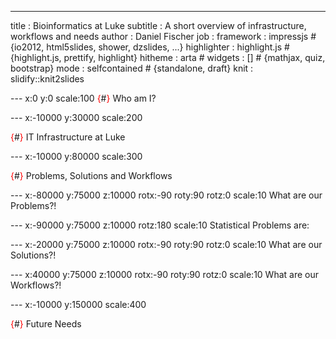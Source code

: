 ---
title       : Bioinformatics at Luke
subtitle    : A short overview of infrastructure, workflows and needs
author      : Daniel Fischer
job         : 
framework   : impressjs        # {io2012, html5slides, shower, dzslides, ...}
highlighter : highlight.js  # {highlight.js, prettify, highlight}
hitheme     : arta      # 
widgets     : []            # {mathjax, quiz, bootstrap}
mode        : selfcontained # {standalone, draft}
knit        : slidify::knit2slides

--- x:0 y:0 scale:100
<font color="red">{</font>#<font color="red">}</font> Who am I?

--- x:-10000 y:30000 scale:200

<font color="red">{</font>#<font color="red">}</font> IT Infrastructure at Luke

--- x:-10000 y:80000 scale:300

<font color="red">{</font>#<font color="red">}</font> Problems, Solutions and Workflows

--- x:-80000 y:75000 z:10000 rotx:-90 roty:90 rotz:0 scale:10
What are our Problems?!

--- x:-90000 y:75000 z:10000 rotz:180 scale:10
Statistical Problems are:


--- x:-20000 y:75000 z:10000 rotx:-90 roty:90 rotz:0 scale:10
What are our Solutions?!

--- x:40000 y:75000 z:10000 rotx:-90 roty:90 rotz:0 scale:10
What are our Workflows?!


--- x:-10000 y:150000 scale:400

<font color="red">{</font>#<font color="red">}</font> Future Needs

